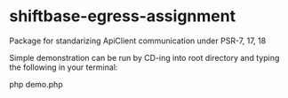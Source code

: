 # shiftbase-egress-assignment
Package for standarizing ApiClient communication under PSR-7, 17, 18

Simple demonstration can be run by CD-ing into root directory and typing the following in your terminal:

php demo.php

